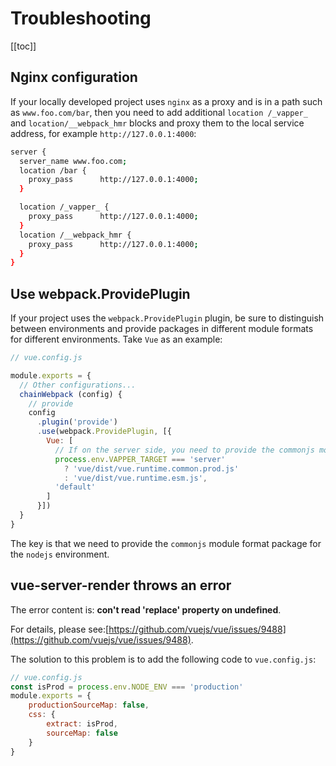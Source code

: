 # Troubleshooting

[[toc]]

## Nginx configuration

If your locally developed project uses `nginx` as a proxy and is in a path such as `www.foo.com/bar`, then you need to add additional `location /_vapper_` and `location/__webpack_hmr` blocks and proxy them to the local service address, for example `http://127.0.0.1:4000`:

```sh
server {
  server_name www.foo.com;
  location /bar {
    proxy_pass      http://127.0.0.1:4000;
  }

  location /_vapper_ {
    proxy_pass      http://127.0.0.1:4000;
  }
  location /__webpack_hmr {
    proxy_pass      http://127.0.0.1:4000;
  }
}
```

## Use webpack.ProvidePlugin

If your project uses the `webpack.ProvidePlugin` plugin, be sure to distinguish between environments and provide packages in different module formats for different environments. Take `Vue` as an example:

```js
// vue.config.js

module.exports = {
  // Other configurations...
  chainWebpack (config) {
    // provide
    config
      .plugin('provide')
      .use(webpack.ProvidePlugin, [{
        Vue: [
          // If on the server side, you need to provide the commonjs module format.
          process.env.VAPPER_TARGET === 'server'
            ? 'vue/dist/vue.runtime.common.prod.js'
            : 'vue/dist/vue.runtime.esm.js',
          'default'
        ]
      }])
  }
}
```

The key is that we need to provide the `commonjs` module format package for the `nodejs` environment.

## vue-server-render throws an error

The error content is: **con't read 'replace' property on undefined**.

For details, please see:[https://github.com/vuejs/vue/issues/9488](https://github.com/vuejs/vue/issues/9488).

The solution to this problem is to add the following code to `vue.config.js`:

```js
// vue.config.js
const isProd = process.env.NODE_ENV === 'production'
module.exports = {
    productionSourceMap: false,
    css: {
        extract: isProd,
        sourceMap: false
    }
}
```

